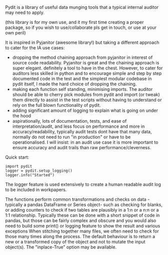 
Pydit is a library of useful data munging tools that a typical internal auditor may need to apply.  

(this library is for my own use, and it my first time creating a proper package, so if you wish to use/collaborate pls get in touch, or use at your own peril)  

It is inspired in Pyjanitor (awesome library!) but taking a different approach to cater for the IA use cases:
- dropping the method chaining approach from pyjanitor in interest of source code
readability. Pyjanitor is great and the chaining approach is super elegant. definitely a tool to have in the chest. However, to cater for auditors less skilled in python and to encourage simple and step by step documented code in the test and the simplest modular codebase in pydit itself, I made the hard choice of dropping the chaining.
- making each function self standing, minimising imports. The auditor should be able to cherry pick modules from pydit and import (or tweak) them directly to assist in the test scripts without having to understand or rely on the full blown functionality of pydit.
- adding significant amount of logging to explain what is going on under the hood
- aspirationally, lots of documentation, tests, and ease of interpretation/audit, and less focus on performance and more in accuracy/readability, typically audit tests dont have that many data, normally do not need to run "in production" or have to be operationalised. I will insist: in an audit use case it is more important to ensure accuracy and audit trails than raw performance/cleverness.


Quick start:
```
import pydit
logger = pydit.setup_logging()
logger.info("Started")
```

The logger feature is used extensively to create a human readable audit log to be included in workpapers.


The functions perform common transformations and checks on data -typically 
a pandas DataFrame or Series object- such as checking for blanks, or adding 
counters to check if two tables are plausibly in a 1:n or a n:n or a 1:1 
relationship. Typically these can be done with a short snippet of code in
pandas, but those can be fairly complex and obscure and you would also need to 
build some print() or logging feature to show the result and various exceptions
When stitching together many files, we often need to check for those many times
along the process. 
The default behaviour is to return a new or a transformed copy of the object and
not to mutate the input object(s). The "inplace-True" option may be available.




